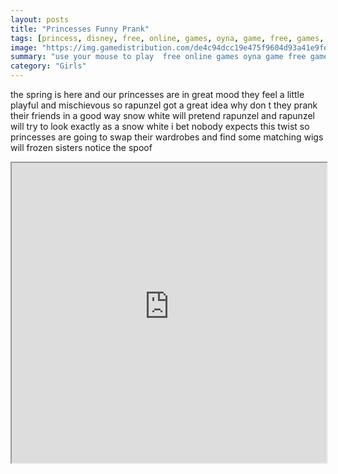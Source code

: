 ```yaml
---
layout: posts
title: "Princesses Funny Prank"
tags: [princess, disney, free, online, games, oyna, game, free, games, play, play, games]
image: "https://img.gamedistribution.com/de4c94dcc19e475f9604d93a41e9fe81-512x384.jpeg"
summary: "use your mouse to play  free online games oyna game free games play play games"
category: "Girls"
---
```


the spring is here and our princesses are in great mood they feel a little playful and mischievous so rapunzel got a great idea why don t they prank their friends in a good way snow white will pretend rapunzel and rapunzel will try to look exactly as a snow white i bet nobody expects this twist so princesses are going to swap their wardrobes and find some matching wigs will frozen sisters notice the spoof

<iframe width="100%" height="480px;" src="https://html5.gamedistribution.com/de4c94dcc19e475f9604d93a41e9fe81/"></iframe>